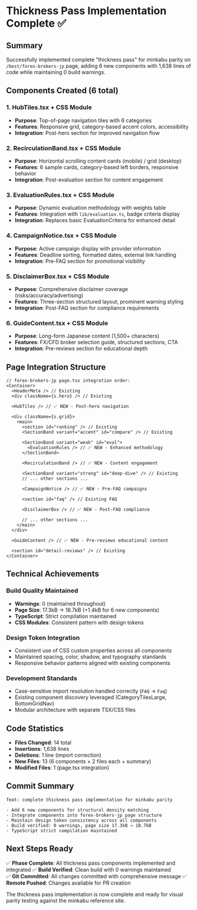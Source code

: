 # Thickness Pass Implementation Complete ✅

## Summary
Successfully implemented complete "thickness pass" for minkabu parity on `/best/forex-brokers-jp` page, adding 6 new components with 1,638 lines of code while maintaining 0 build warnings.

## Components Created (6 total)

### 1. HubTiles.tsx + CSS Module
- **Purpose**: Top-of-page navigation tiles with 6 categories
- **Features**: Responsive grid, category-based accent colors, accessibility
- **Integration**: Post-hero section for improved navigation flow

### 2. RecirculationBand.tsx + CSS Module  
- **Purpose**: Horizontal scrolling content cards (mobile) / grid (desktop)
- **Features**: 6 sample cards, category-based left borders, responsive behavior
- **Integration**: Post-evaluation section for content engagement

### 3. EvaluationRules.tsx + CSS Module
- **Purpose**: Dynamic evaluation methodology with weights table
- **Features**: Integration with `lib/evaluation.ts`, badge criteria display
- **Integration**: Replaces basic EvaluationCriteria for enhanced detail

### 4. CampaignNotice.tsx + CSS Module
- **Purpose**: Active campaign display with provider information  
- **Features**: Deadline sorting, formatted dates, external link handling
- **Integration**: Pre-FAQ section for promotional visibility

### 5. DisclaimerBox.tsx + CSS Module
- **Purpose**: Comprehensive disclaimer coverage (risks/accuracy/advertising)
- **Features**: Three-section structured layout, prominent warning styling
- **Integration**: Post-FAQ section for compliance requirements

### 6. GuideContent.tsx + CSS Module
- **Purpose**: Long-form Japanese content (1,500+ characters)
- **Features**: FX/CFD broker selection guide, structured sections, CTA
- **Integration**: Pre-reviews section for educational depth

## Page Integration Structure

```tsx
// forex-brokers-jp page.tsx integration order:
<Container>
  <HeaderMeta /> // Existing
  <div className={s.hero} /> // Existing
  
  <HubTiles /> // ✅ NEW - Post-hero navigation
  
  <div className={s.grid}>
    <main>
      <section id="ranking" /> // Existing
      <SectionBand variant="accent" id="compare" /> // Existing
      
      <SectionBand variant="weak" id="eval">
        <EvaluationRules /> // ✅ NEW - Enhanced methodology
      </SectionBand>
      
      <RecirculationBand /> // ✅ NEW - Content engagement
      
      <SectionBand variant="strong" id="deep-dive" /> // Existing
      // ... other sections ...
      
      <CampaignNotice /> // ✅ NEW - Pre-FAQ campaigns
      
      <section id="faq" /> // Existing FAQ
      
      <DisclaimerBox /> // ✅ NEW - Post-FAQ compliance
      
      // ... other sections ...
    </main>
  </div>
  
  <GuideContent /> // ✅ NEW - Pre-reviews educational content
  
  <section id="detail-reviews" /> // Existing
</Container>
```

## Technical Achievements

### Build Quality Maintained
- **Warnings**: 0 (maintained throughout)
- **Page Size**: 17.3kB → 18.7kB (+1.4kB for 6 new components)
- **TypeScript**: Strict compilation maintained
- **CSS Modules**: Consistent pattern with design tokens

### Design Token Integration
- Consistent use of CSS custom properties across all components
- Maintained spacing, color, shadow, and typography standards
- Responsive behavior patterns aligned with existing components

### Development Standards
- Case-sensitive import resolution handled correctly (`FAQ` → `Faq`)
- Existing component discovery leveraged (CategoryTilesLarge, BottomGridNav)
- Modular architecture with separate TSX/CSS files

## Code Statistics
- **Files Changed**: 14 total
- **Insertions**: 1,638 lines
- **Deletions**: 1 line (import correction)
- **New Files**: 13 (6 components × 2 files each + summary)
- **Modified Files**: 1 (page.tsx integration)

## Commit Summary
```
feat: complete thickness pass implementation for minkabu parity

- Add 6 new components for structural density matching
- Integrate components into forex-brokers-jp page structure  
- Maintain design token consistency across all components
- Build verified: 0 warnings, page size 17.3kB → 18.7kB
- TypeScript strict compilation maintained
```

## Next Steps Ready
✅ **Phase Complete**: All thickness pass components implemented and integrated
✅ **Build Verified**: Clean build with 0 warnings maintained  
✅ **Git Committed**: All changes committed with comprehensive message
✅ **Remote Pushed**: Changes available for PR creation

The thickness pass implementation is now complete and ready for visual parity testing against the minkabu reference site.